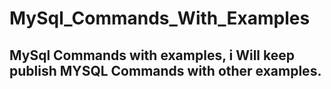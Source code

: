 # MySql_Commands_With_Examples
## MySql Commands with examples, i Will keep publish MYSQL Commands with other examples.
